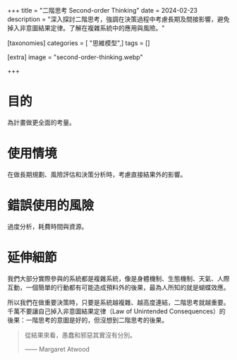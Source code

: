 +++
title = "二階思考 Second-order Thinking"
date = 2024-02-23
description = "深入探討二階思考，強調在決策過程中考慮長期及間接影響，避免掉入非意圖結果定律。了解在複雜系統中的應用與風險。"

[taxonomies]
categories = [ "思維模型",]
tags = []

[extra]
image = "second-order-thinking.webp"

+++

# 目的

為計畫做更全面的考量。

# 使用情境

在做長期規劃、風險評估和決策分析時，考慮直接結果外的影響。

# 錯誤使用的風險

過度分析，耗費時間與資源。

# 延伸細節

我們大部分實際參與的系統都是複雜系統，像是身體機制、生態機制、天氣、人際互動，一個簡單的行動都有可能造成預料外的後果，最為人所知的就是蝴蝶效應。

所以我們在做重要決策時，只要是系統越複雜、越高度連結，二階思考就越重要。千萬不要讓自己掉入非意圖結果定律（Law of Unintended Consequences）的後果：一階思考的意圖是好的，但沒想到二階思考的後果。

> 從結果來看，愚蠢和邪惡其實沒有分別。
>
> —— Margaret Atwood
